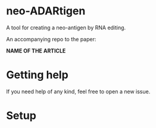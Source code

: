 # neo-ADARtigen
A tool for creating a neo-antigen by RNA editing.

An accompanying repo to the paper:

****NAME OF THE ARTICLE****

# Getting help
If you need help of any kind, feel free to open a new issue.

# Setup
